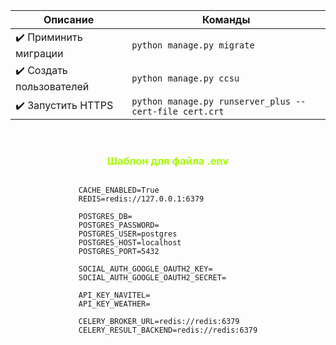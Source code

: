 | Описание                 | Команды                                                    |
|--------------------------|------------------------------------------------------------|
| ✔️ Приминить миграции    | ```python manage.py migrate```                             |
| ✔️ Создать пользователей | ```python manage.py ccsu```                                |
| ✔️ Запустить HTTPS       | ```python manage.py runserver_plus --cert-file cert.crt``` |

<br>


<H3 style="text-align: center; color:#A7FC00;">Шаблон для файла .env </H3>
<div style="display: flex; justify-content: center;">

```dotenv
CACHE_ENABLED=True
REDIS=redis://127.0.0.1:6379

POSTGRES_DB=
POSTGRES_PASSWORD=
POSTGRES_USER=postgres
POSTGRES_HOST=localhost
POSTGRES_PORT=5432

SOCIAL_AUTH_GOOGLE_OAUTH2_KEY=
SOCIAL_AUTH_GOOGLE_OAUTH2_SECRET=

API_KEY_NAVITEL=
API_KEY_WEATHER=

CELERY_BROKER_URL=redis://redis:6379
CELERY_RESULT_BACKEND=redis://redis:6379
```

</div>
